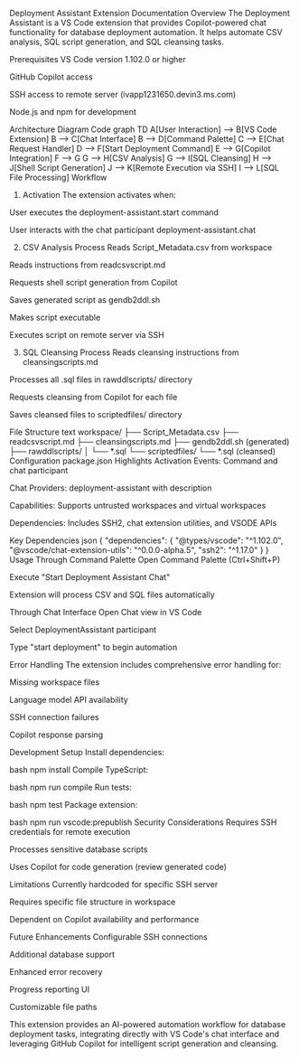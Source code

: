 Deployment Assistant Extension Documentation
Overview
The Deployment Assistant is a VS Code extension that provides Copilot-powered chat functionality for database deployment automation. It helps automate CSV analysis, SQL script generation, and SQL cleansing tasks.

Prerequisites
VS Code version 1.102.0 or higher

GitHub Copilot access

SSH access to remote server (ivapp1231650.devin3.ms.com)

Node.js and npm for development

Architecture
Diagram
Code
graph TD
    A[User Interaction] --> B[VS Code Extension]
    B --> C[Chat Interface]
    B --> D[Command Palette]
    C --> E[Chat Request Handler]
    D --> F[Start Deployment Command]
    E --> G[Copilot Integration]
    F --> G
    G --> H[CSV Analysis]
    G --> I[SQL Cleansing]
    H --> J[Shell Script Generation]
    J --> K[Remote Execution via SSH]
    I --> L[SQL File Processing]
Workflow
1. Activation
The extension activates when:

User executes the deployment-assistant.start command

User interacts with the chat participant deployment-assistant.chat

2. CSV Analysis Process
Reads Script_Metadata.csv from workspace

Reads instructions from readcsvscript.md

Requests shell script generation from Copilot

Saves generated script as gendb2ddl.sh

Makes script executable

Executes script on remote server via SSH

3. SQL Cleansing Process
Reads cleansing instructions from cleansingscripts.md

Processes all .sql files in rawddlscripts/ directory

Requests cleansing from Copilot for each file

Saves cleansed files to scriptedfiles/ directory

File Structure
text
workspace/
├── Script_Metadata.csv
├── readcsvscript.md
├── cleansingscripts.md
├── gendb2ddl.sh (generated)
├── rawddlscripts/
│   └── *.sql
└── scriptedfiles/
    └── *.sql (cleansed)
Configuration
package.json Highlights
Activation Events: Command and chat participant

Chat Providers: deployment-assistant with description

Capabilities: Supports untrusted workspaces and virtual workspaces

Dependencies: Includes SSH2, chat extension utilities, and VSODE APIs

Key Dependencies
json
{
  "dependencies": {
    "@types/vscode": "^1.102.0",
    "@vscode/chat-extension-utils": "^0.0.0-alpha.5",
    "ssh2": "^1.17.0"
  }
}
Usage
Through Command Palette
Open Command Palette (Ctrl+Shift+P)

Execute "Start Deployment Assistant Chat"

Extension will process CSV and SQL files automatically

Through Chat Interface
Open Chat view in VS Code

Select DeploymentAssistant participant

Type "start deployment" to begin automation

Error Handling
The extension includes comprehensive error handling for:

Missing workspace files

Language model API availability

SSH connection failures

Copilot response parsing

Development Setup
Install dependencies:

bash
npm install
Compile TypeScript:

bash
npm run compile
Run tests:

bash
npm test
Package extension:

bash
npm run vscode:prepublish
Security Considerations
Requires SSH credentials for remote execution

Processes sensitive database scripts

Uses Copilot for code generation (review generated code)

Limitations
Currently hardcoded for specific SSH server

Requires specific file structure in workspace

Dependent on Copilot availability and performance

Future Enhancements
Configurable SSH connections

Additional database support

Enhanced error recovery

Progress reporting UI

Customizable file paths

This extension provides an AI-powered automation workflow for database deployment tasks, integrating directly with VS Code's chat interface and leveraging GitHub Copilot for intelligent script generation and cleansing.
